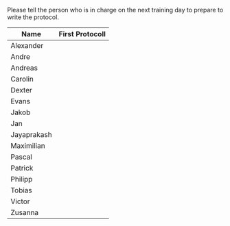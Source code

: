 Please tell the person who is in charge on the next training day to prepare to write the protocol. 


| Name | First Protocoll | 
| ------------- | ------------- |
| Alexander  |   |
| Andre  |   |
| Andreas  |   |
| Carolin |   |
| Dexter |   |
| Evans |   |
| Jakob |   |
| Jan |   |
| Jayaprakash  |   |
| Maximilian  |   |
| Pascal  |   |
| Patrick |   |
| Philipp  |   |
| Tobias  |   |
| Victor  |   |
| Zusanna  |   |
